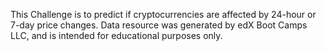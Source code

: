 This Challenge is to predict if cryptocurrencies are affected by 24-hour or 7-day price changes. Data resource was generated by edX Boot Camps LLC, and is intended for educational purposes only.
